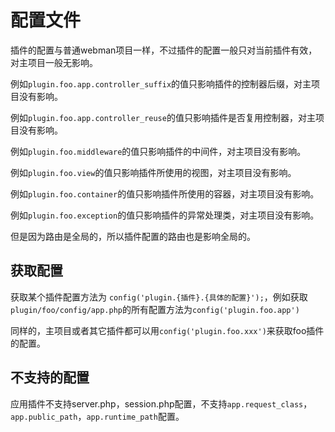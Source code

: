 # 配置文件

插件的配置与普通webman项目一样，不过插件的配置一般只对当前插件有效，对主项目一般无影响。

例如`plugin.foo.app.controller_suffix`的值只影响插件的控制器后缀，对主项目没有影响。

例如`plugin.foo.app.controller_reuse`的值只影响插件是否复用控制器，对主项目没有影响。

例如`plugin.foo.middleware`的值只影响插件的中间件，对主项目没有影响。

例如`plugin.foo.view`的值只影响插件所使用的视图，对主项目没有影响。

例如`plugin.foo.container`的值只影响插件所使用的容器，对主项目没有影响。

例如`plugin.foo.exception`的值只影响插件的异常处理类，对主项目没有影响。

但是因为路由是全局的，所以插件配置的路由也是影响全局的。

## 获取配置

获取某个插件配置方法为 `config('plugin.{插件}.{具体的配置}');`，例如获取`plugin/foo/config/app.php`的所有配置方法为`config('plugin.foo.app')`

同样的，主项目或者其它插件都可以用`config('plugin.foo.xxx')`来获取foo插件的配置。

## 不支持的配置

应用插件不支持server.php，session.php配置，不支持`app.request_class`，`app.public_path`，`app.runtime_path`配置。

